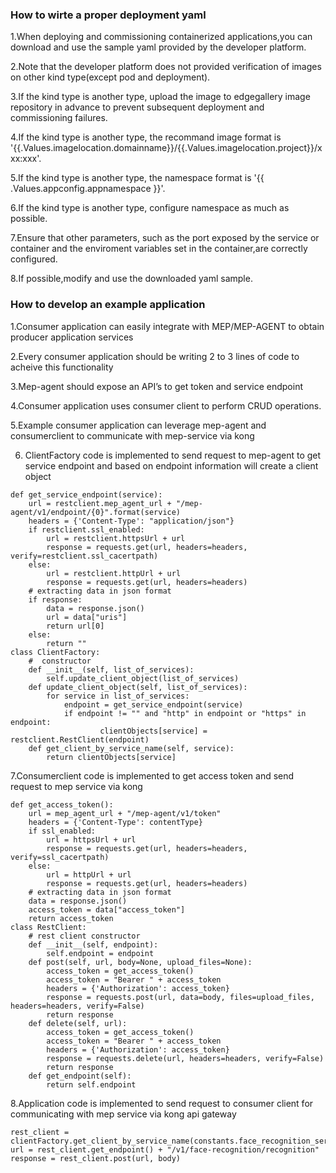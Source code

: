 ### How to wirte a proper deployment yaml

1.When deploying and commissioning containerized applications,you can download and use the sample yaml provided by the developer platform.

2.Note that the developer platform does not provided verification of images on other kind type(except pod and deployment).

3.If the kind type is another type, upload the image to edgegallery image repository in advance to prevent subsequent deployment and commissioning failures. 

4.If the kind type is another type, the recommand image format is '{{.Values.imagelocation.domainname}}/{{.Values.imagelocation.project}}/xxx:xxx'.

5.If the kind type is another type, the namespace format is '{{ .Values.appconfig.appnamespace }}'.

6.If the kind type is another type, configure namespace as much as possible.
  
7.Ensure that other parameters, such as the port exposed by the service or container and the enviroment variables set in the container,are correctly configured.

8.If possible,modify and use the downloaded yaml sample.


### How to develop an example application

1.Consumer application can easily integrate with MEP/MEP-AGENT to obtain producer application services

2.Every consumer application should be writing 2 to 3 lines of code to acheive this functionality

3.Mep-agent should expose an API’s to get token and service endpoint

4.Consumer application uses consumer client to perform CRUD operations.

5.Example consumer application can leverage mep-agent and consumerclient to communicate with mep-service via kong

6. ClientFactory code is implemented to send request to mep-agent to get service endpoint and based on endpoint information will create a client object
```
def get_service_endpoint(service):
    url = restclient.mep_agent_url + "/mep-agent/v1/endpoint/{0}".format(service)
    headers = {'Content-Type': "application/json"}
    if restclient.ssl_enabled:
        url = restclient.httpsUrl + url
        response = requests.get(url, headers=headers, verify=restclient.ssl_cacertpath)
    else:
        url = restclient.httpUrl + url
        response = requests.get(url, headers=headers)
    # extracting data in json format
    if response:
        data = response.json()
        url = data["uris"]
        return url[0]
    else:
        return ""
class ClientFactory:
    #  constructor
    def __init__(self, list_of_services):
        self.update_client_object(list_of_services)
    def update_client_object(self, list_of_services):
        for service in list_of_services:
            endpoint = get_service_endpoint(service)
            if endpoint != "" and "http" in endpoint or "https" in endpoint:
                    clientObjects[service] = restclient.RestClient(endpoint)
    def get_client_by_service_name(self, service):
        return clientObjects[service]
```

7.Consumerclient code is implemented to get access token and send request to mep service via kong
```
def get_access_token():
    url = mep_agent_url + "/mep-agent/v1/token"
    headers = {'Content-Type': contentType}
    if ssl_enabled:
        url = httpsUrl + url
        response = requests.get(url, headers=headers, verify=ssl_cacertpath)
    else:
        url = httpUrl + url
        response = requests.get(url, headers=headers)
    # extracting data in json format
    data = response.json()
    access_token = data["access_token"]
    return access_token
class RestClient:
    # rest client constructor
    def __init__(self, endpoint):
        self.endpoint = endpoint
    def post(self, url, body=None, upload_files=None):
        access_token = get_access_token()
        access_token = "Bearer " + access_token
        headers = {'Authorization': access_token}
        response = requests.post(url, data=body, files=upload_files, headers=headers, verify=False)
        return response
    def delete(self, url):
        access_token = get_access_token()
        access_token = "Bearer " + access_token
        headers = {'Authorization': access_token}
        response = requests.delete(url, headers=headers, verify=False)
        return response
    def get_endpoint(self):
        return self.endpoint
```

8.Application code is implemented to send request to consumer client for communicating with mep service via kong api gateway
```
rest_client = clientFactory.get_client_by_service_name(constants.face_recognition_service)
url = rest_client.get_endpoint() + "/v1/face-recognition/recognition"
response = rest_client.post(url, body)
```
